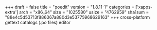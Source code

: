 +++
draft = false
title = "poedit"
version = "1.8.11-1"
categories = ['xapps-extra']
arch = "x86_64"
size = "1025580"
usize = "4762959"
sha1sum = "88e4c5d53713f886367a880d3e53775968629163"
+++
cross-platform gettext catalogs (.po files) editor
